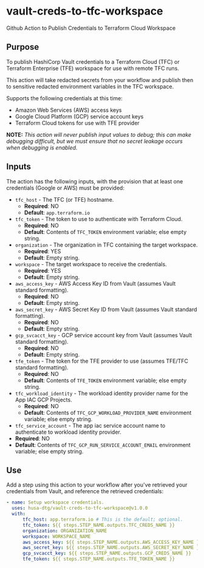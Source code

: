 # vault-creds-to-tfc-workspace

Github Action to Publish Credentials to Terraform Cloud Workspace

## Purpose

To publish HashiCorp Vault credentials to a Terraform Cloud (TFC) or Terraform Enterprise (TFE) workspace for use with remote TFC runs.

This action will take redacted secrets from your workflow and publish then to sensitive redacted
environment variables in the TFC workspace.

Supports the following credentials at this time:

* Amazon Web Services (AWS) access keys
* Google Cloud Platform (GCP) service account keys
* Terraform Cloud tokens for use with TFE provider

**NOTE:** *This action will never publish input values to debug; this can make debugging difficult,
but we must ensure that no secret leakage occurs when debugging is enabled.*

## Inputs

The action has the following inputs, with the provision that at least one credentials (Google or AWS) must be provided:

* `tfc_host` - The TFC (or TFE) hostname.
  * **Required**: NO
  * **Default**: `app.terraform.io`
* `tfc_token` - The token to use to authenticate with Terraform Cloud.
  * **Required**: NO
  * **Default**: Contents of `TFC_TOKEN` environment variable; else empty string.
* `organization` - The organization in TFC containing the target workspace.
  * **Required**: YES
  * **Default**: Empty string.
* `workspace` - The target workspace to receive the credentials.
  * **Required**: YES
  * **Default**: Empty string.
* `aws_access_key` - AWS Access Key ID from Vault (assumes Vault standard formatting).
  * **Required**: NO
  * **Default**: Empty string.
* `aws_secret_key` - AWS Secret Key ID from Vault (assumes Vault standard formatting).
  * **Required**: NO
  * **Default**: Empty string.
* `gcp_svcacct_key` - GCP service account key from Vault (assumes Vault standard formatting).
  * **Required**: NO
  * **Default**: Empty string.
* `tfe_token` - The token for the TFE provider to use (assumes TFE/TFC standard formatting).
  * **Required**: NO
  * **Default**: Contents of `TFE_TOKEN` environment variable; else empty string.
* `tfc_workload_identity` - The workload identity provider name for the App IAC GCP Projects.
  * **Required**: NO
  * **Default**: Contents of `TFC_GCP_WORKLOAD_PROVIDER_NAME` environment variable; else empty string.
 * `tfc_service_account` - The app iac service account name to authenticate to workload identity provider.
  * **Required**: NO
  * **Default**: Contents of `TFC_GCP_RUN_SERVICE_ACCOUNT_EMAIL` environment variable; else empty string.


## Use

Add a step using this action to your workflow after you've retrieved your credentials from Vault, and reference the retrieved credentials:

``` yaml
- name: Setup workspace credentials.
  uses: husa-dtg/vault-creds-to-tfc-workspace@v1.0.0
  with:
      tfc_host: app.terraform.io # This is the default; optional.
      tfc_token: ${{ steps.STEP_NAME.outputs.TFC_CREDS_NAME }} 
      organization: ORGANIZATION_NAME
      workspace: WORKSPACE_NAME
      aws_access_key: ${{ steps.STEP_NAME.outputs.AWS_ACCESS_KEY_NAME }}
      aws_secret_key: ${{ steps.STEP_NAME.outputs.AWS_SECRET_KEY_NAME }}
      gcp_svcacct_key: ${{ steps.STEP_NAME.outputs.GCP_CREDS_NAME }}
      tfe_token: ${{ steps.STEP_NAME.outputs.TFE_TOKEN_NAME }}
```
